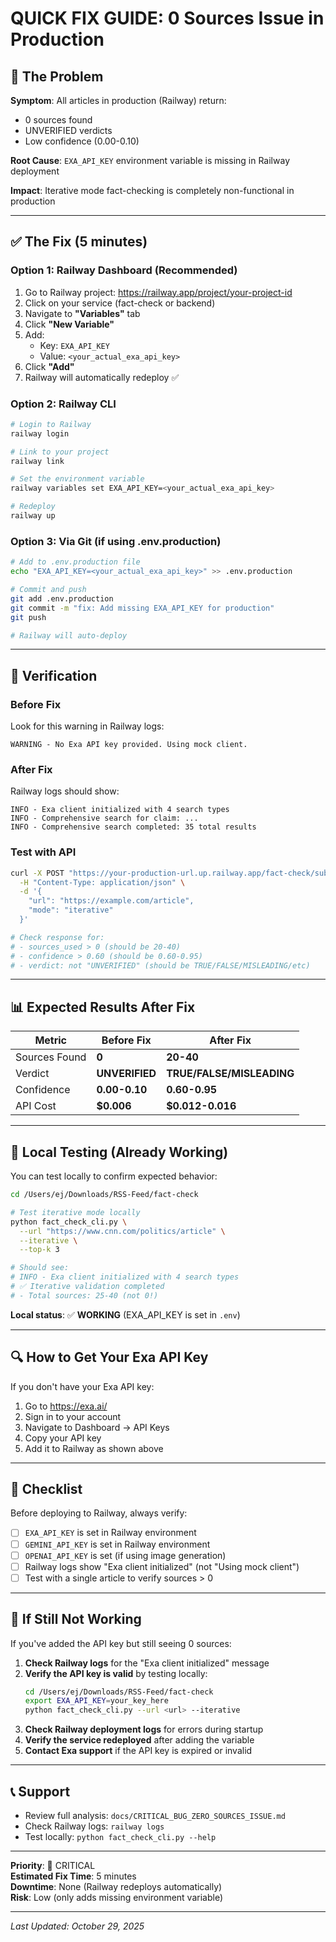 # QUICK FIX GUIDE: 0 Sources Issue in Production

## 🎯 The Problem

**Symptom**: All articles in production (Railway) return:
- 0 sources found
- UNVERIFIED verdicts
- Low confidence (0.00-0.10)

**Root Cause**: `EXA_API_KEY` environment variable is missing in Railway deployment

**Impact**: Iterative mode fact-checking is completely non-functional in production

---

## ✅ The Fix (5 minutes)

### Option 1: Railway Dashboard (Recommended)

1. Go to Railway project: https://railway.app/project/your-project-id
2. Click on your service (fact-check or backend)
3. Navigate to **"Variables"** tab
4. Click **"New Variable"**
5. Add:
   - Key: `EXA_API_KEY`
   - Value: `<your_actual_exa_api_key>`
6. Click **"Add"**
7. Railway will automatically redeploy ✅

### Option 2: Railway CLI

```bash
# Login to Railway
railway login

# Link to your project
railway link

# Set the environment variable
railway variables set EXA_API_KEY=<your_actual_exa_api_key>

# Redeploy
railway up
```

### Option 3: Via Git (if using .env.production)

```bash
# Add to .env.production file
echo "EXA_API_KEY=<your_actual_exa_api_key>" >> .env.production

# Commit and push
git add .env.production
git commit -m "fix: Add missing EXA_API_KEY for production"
git push

# Railway will auto-deploy
```

---

## 🧪 Verification

### Before Fix

Look for this warning in Railway logs:

```
WARNING - No Exa API key provided. Using mock client.
```

### After Fix

Railway logs should show:

```
INFO - Exa client initialized with 4 search types
INFO - Comprehensive search for claim: ...
INFO - Comprehensive search completed: 35 total results
```

### Test with API

```bash
curl -X POST "https://your-production-url.up.railway.app/fact-check/submit" \
  -H "Content-Type: application/json" \
  -d '{
    "url": "https://example.com/article",
    "mode": "iterative"
  }'

# Check response for:
# - sources_used > 0 (should be 20-40)
# - confidence > 0.60 (should be 0.60-0.95)
# - verdict: not "UNVERIFIED" (should be TRUE/FALSE/MISLEADING/etc)
```

---

## 📊 Expected Results After Fix

| Metric | Before Fix | After Fix |
|--------|------------|-----------|
| Sources Found | **0** | **20-40** |
| Verdict | **UNVERIFIED** | **TRUE/FALSE/MISLEADING** |
| Confidence | **0.00-0.10** | **0.60-0.95** |
| API Cost | **$0.006** | **$0.012-0.016** |

---

## 🧪 Local Testing (Already Working)

You can test locally to confirm expected behavior:

```bash
cd /Users/ej/Downloads/RSS-Feed/fact-check

# Test iterative mode locally
python fact_check_cli.py \
  --url "https://www.cnn.com/politics/article" \
  --iterative \
  --top-k 3

# Should see:
# INFO - Exa client initialized with 4 search types
# ✅ Iterative validation completed
# - Total sources: 25-40 (not 0!)
```

**Local status**: ✅ **WORKING** (EXA_API_KEY is set in `.env`)

---

## 🔍 How to Get Your Exa API Key

If you don't have your Exa API key:

1. Go to https://exa.ai/
2. Sign in to your account
3. Navigate to Dashboard → API Keys
4. Copy your API key
5. Add it to Railway as shown above

---

## 📝 Checklist

Before deploying to Railway, always verify:

- [ ] `EXA_API_KEY` is set in Railway environment
- [ ] `GEMINI_API_KEY` is set in Railway environment
- [ ] `OPENAI_API_KEY` is set (if using image generation)
- [ ] Railway logs show "Exa client initialized" (not "Using mock client")
- [ ] Test with a single article to verify sources > 0

---

## 🚨 If Still Not Working

If you've added the API key but still seeing 0 sources:

1. **Check Railway logs** for the "Exa client initialized" message
2. **Verify the API key is valid** by testing locally:
   ```bash
   cd /Users/ej/Downloads/RSS-Feed/fact-check
   export EXA_API_KEY=your_key_here
   python fact_check_cli.py --url <url> --iterative
   ```
3. **Check Railway deployment logs** for errors during startup
4. **Verify the service redeployed** after adding the variable
5. **Contact Exa support** if the API key is expired or invalid

---

## 📞 Support

- Review full analysis: `docs/CRITICAL_BUG_ZERO_SOURCES_ISSUE.md`
- Check Railway logs: `railway logs`
- Test locally: `python fact_check_cli.py --help`

---

**Priority**: 🔴 CRITICAL  
**Estimated Fix Time**: 5 minutes  
**Downtime**: None (Railway redeploys automatically)  
**Risk**: Low (only adds missing environment variable)

---

*Last Updated: October 29, 2025*
